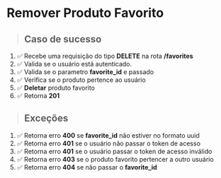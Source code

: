 # Remover Produto Favorito

> ## Caso de sucesso

1. ✅ Recebe uma requisição do tipo **DELETE** na rota **/favorites**
2. ✅ Valida se o usuário está autenticado.
3. ✅ Valida se o parametro **favorite_id** e passado
4. ✅ Verifica se o produto pertence ao usuário
4. ✅ **Deletar** produto favorito
5. ✅ Retorna **201**

> ## Exceções

1. ✅ Retorna erro **400** se **favorite_id** não estiver no formato uuid
2. ✅ Retorna erro **401** se o usuário não passar o token de acesso
3. ✅ Retorna erro **401** se o usuário passar o token de acesso inválido
4. ✅ Retorna erro **403** se o produto favorito pertencer a outro usuário
4. ✅ Retorna erro **404** se não passar o **favorite_id**
